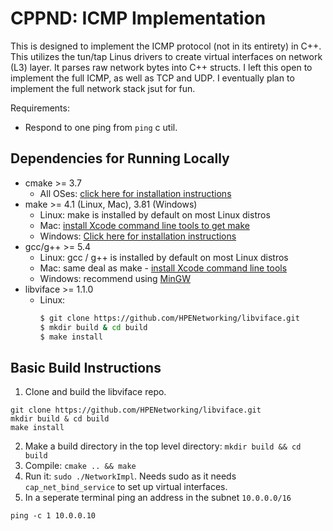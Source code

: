 # CPPND: ICMP Implementation

This is designed to implement the ICMP protocol (not in its entirety) in C++. This utilizes the tun/tap Linus drivers to create virtual interfaces on network (L3) layer. It parses raw network bytes into C++ structs. I left this open to implement the full ICMP, as well as TCP and UDP. I eventually plan to implement the full network stack jsut for fun.

Requirements:

* Respond to one ping from `ping` c util.

## Dependencies for Running Locally
* cmake >= 3.7
  * All OSes: [click here for installation instructions](https://cmake.org/install/)
* make >= 4.1 (Linux, Mac), 3.81 (Windows)
  * Linux: make is installed by default on most Linux distros
  * Mac: [install Xcode command line tools to get make](https://developer.apple.com/xcode/features/)
  * Windows: [Click here for installation instructions](http://gnuwin32.sourceforge.net/packages/make.htm)
* gcc/g++ >= 5.4
  * Linux: gcc / g++ is installed by default on most Linux distros
  * Mac: same deal as make - [install Xcode command line tools](https://developer.apple.com/xcode/features/)
  * Windows: recommend using [MinGW](http://www.mingw.org/)
* libviface >= 1.1.0
  * Linux:
     ```bash
     $ git clone https://github.com/HPENetworking/libviface.git
     $ mkdir build & cd build
     $ make install
     ```

## Basic Build Instructions

1. Clone and build the libviface repo.
```
git clone https://github.com/HPENetworking/libviface.git
mkdir build & cd build
make install
```

2. Make a build directory in the top level directory: `mkdir build && cd build`
3. Compile: `cmake .. && make`
4. Run it: `sudo ./NetworkImpl`. Needs sudo as it needs `cap_net_bind_service` to set up virtual interfaces.
5. In a seperate terminal ping an address in the subnet `10.0.0.0/16`

```
ping -c 1 10.0.0.10
```